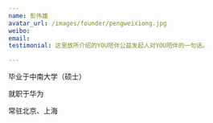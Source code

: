 ```yaml
---
name: 彭伟雄
avatar_url: /images/founder/pengweixiong.jpg
weibo:
email:
testimonial: 这里放所介绍的YOU陪伴公益发起人对YOU陪伴的一句话。

---
```


  毕业于中南大学（硕士）

  就职于华为

  常驻北京、上海

